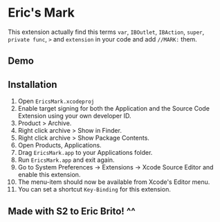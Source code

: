 Eric's Mark
===========================

This extension actually find this terms ``var``, ``IBOutlet``, ``IBAction``, ``super``, ``private func``, ``>`` and ``extension`` in your code and add ``//MARK:`` them.

Demo
----



Installation
------------

1. Open ``EricsMark.xcodeproj``
2. Enable target signing for both the Application and the Source Code Extension using your own developer ID.
3. Product > Archive.
4. Right click archive > Show in Finder.
5. Right click archive > Show Package Contents.
6. Open Products, Applications.
7. Drag ``EricsMark.app`` to your Applications folder.
8. Run ``EricsMark.app`` and exit again.
9. Go to System Preferences -> Extensions -> Xcode Source Editor and enable this extension.
10. The menu-item should now be available from Xcode's Editor menu.
11. You can set a shortcut ``Key-Binding`` for this extension.

Made with S2 to Eric Brito! ^^
------------------------------
